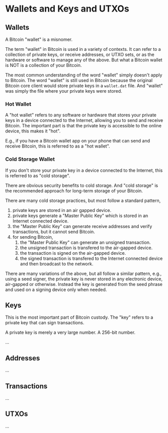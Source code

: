 # Wallets and Keys and UTXOs

## Wallets

A Bitcoin "wallet" is a misnomer. 

The term "wallet" in Bitcoin is used in a variety of contexts.
 It can refer to a collection of private keys, 
 or receive addresses,
 or UTXO sets,
 or as the hardware or software to manage any of the above.
But what a Bitcoin wallet is NOT 
 is a collection of your Bitcoin.

The most common understanding of the word "wallet" simply doesn't apply to Bitcoin.
 The word "wallet" is still used in Bitcoin because the original Bitcoin core client would store private keys in a `wallet.dat` file.
 And "wallet" was simply the file where your private keys were stored.

### Hot Wallet

A "hot wallet" refers to any software or hardware that stores your private keys in a device connected to the Internet, allowing you to send and receive Bitcoin.
The important part is that the private key is accessible to the online device, this makes it "hot".

E.g., if you have a Bitcoin wallet app on your phone that can send and receive Bitcoin, this is referred to as a "hot wallet".

### Cold Storage Wallet

If you don't store your private key in a device connected to the Internet, 
 this is referred to as "cold storage".

There are obvious security benefits to cold storage.
 And "cold storage" is the recommended approach for long-term storage of your Bitcoin.

There are many cold storage practices, 
 but most follow a standard pattern,

1. private keys are stored in an air gapped device.
1. private keys generate a "Master Public Key" which is stored in an Internet connected device.
1. the "Master Public Key" can generate receive addresses and verify transactions, but it cannot send Bitcoin.
1. for sending Bitcoin,
    1. the "Master Public Key" can generate an unsigned transaction.
    1. the unsigned transaction is transfered to the air-gapped device.
    1. the transaction is signed on the air-gapped device.
    1. the signed transaction is transfered to the Internet connected device and then broadcast to the network.

There are many variations of the above, but all follow a similar pattern, 
 e.g., using a seed signer, the private key is never stored in any electronic device, air-gapped or otherwise. Instead the key is generated from the seed phrase and used on a signing device only when needed. 

## Keys

This is the most important part of Bitcoin custody. 
 The "key" refers to a private key that can sign transactions.

A private key is merely a very large number. A 256-bit number.

...

## Addresses
...

## Transactions
...

## UTXOs
...
